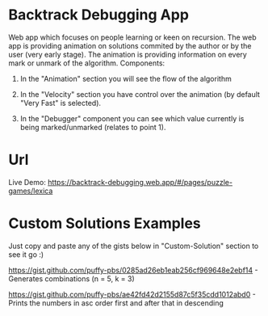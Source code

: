 # Backtrack Debugging App

Web app which focuses on people learning or keen on recursion. The web app is providing animation on solutions commited by the author or by the user (very early stage). The animation is providing information on every mark or unmark of the algorithm. Components:

1. In the "Animation" section you will see the flow of the algorithm

2. In the "Velocity" section you have control over the animation (by default "Very Fast" is selected).

3. In the "Debugger" component you can see which value currently is being marked/unmarked (relates to point 1).


# Url
Live Demo: https://backtrack-debugging.web.app/#/pages/puzzle-games/lexica

# Custom Solutions Examples
Just copy and paste any of the gists below in "Custom-Solution" section to see it go :)

https://gist.github.com/puffy-pbs/0285ad26eb1eab256cf969648e2ebf14 - Generates combinations (n = 5, k = 3)

https://gist.github.com/puffy-pbs/ae42fd42d2155d87c5f35cdd1012abd0 - Prints the numbers in asc order first and after that in descending
